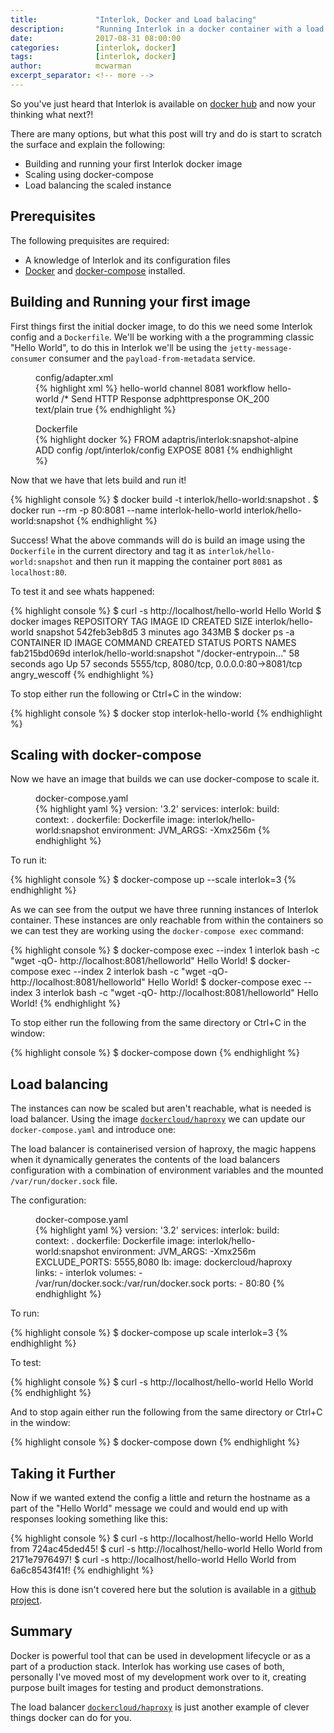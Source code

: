 ```yaml
---
title:             "Interlok, Docker and Load balacing"
description:       "Running Interlok in a docker container with a load balancer."
date:              2017-08-31 08:00:00
categories:        [interlok, docker]
tags:              [interlok, docker]
author:            mcwarman
excerpt_separator: <!-- more -->
---
```


So you've just heard that Interlok is available on [docker hub][interlok-docker-hub] and now your thinking what next?! 

<!-- more -->

There are many options, but what this post will try and do is start to scratch the surface and explain the following:

* Building and running your first Interlok docker image
* Scaling using docker-compose
* Load balancing the scaled instance

## Prerequisites

The following prequisites are required:

* A knowledge of Interlok and its configuration files
* [Docker][install-docker] and [docker-compose][install-docker-compose] installed.

## Building and Running your first image

First things first the initial docker image, to do this we need some Interlok config and a `Dockerfile`. We'll be working with a the programming classic "Hello World", to do this in Interlok we'll be using the `jetty-message-consumer` consumer and the `payload-from-metadata` service.

<figure class="highlight">
  <figcaption class="g code-caption">config/adapter.xml</figcaption>
{% highlight xml %}
<adapter>
  <unique-id>hello-world</unique-id>
  <channel-list>
    <channel>
      <unique-id>channel</unique-id>
      <consume-connection class="jetty-http-connection">
        <port>8081</port>
      </consume-connection>
      <produce-connection class="null-connection" />
      <workflow-list>
        <standard-workflow>
          <unique-id>workflow</unique-id>
          <consumer class="jetty-message-consumer">
            <destination class="configured-consume-destination">
              <configured-thread-name>hello-world</configured-thread-name>
              <destination>/*</destination>
            </destination>
            <parameter-handler class="jetty-http-ignore-parameters"/>
            <header-handler class="jetty-http-headers-as-metadata"/>
          </consumer>
          <service-collection class="service-list">
            <services>
              <payload-from-metadata-service>
                <template><![CDATA[Hello World!]]></template>
              </payload-from-metadata-service>
            </services>
          </service-collection>
          <producer class="jetty-standard-response-producer">
            <unique-id>Send HTTP Response</unique-id>
            <status-provider class="http-metadata-status">
              <code-key>adphttpresponse</code-key>
              <default-status>OK_200</default-status>
            </status-provider>
            <response-header-provider class="jetty-metadata-response-headers">
              <filter class="remove-all-metadata-filter"/>
            </response-header-provider>
            <content-type-provider class="http-raw-content-type-provider">
              <content-type>text/plain</content-type>
            </content-type-provider>
            <send-payload>true</send-payload>
          </producer>
        </standard-workflow>
      </workflow-list>
    </channel>
  </channel-list>
</adapter>  
{% endhighlight %}
</figure>

<figure class="highlight">
  <figcaption class="g code-caption">Dockerfile</figcaption>
{% highlight docker %}
FROM adaptris/interlok:snapshot-alpine
ADD config /opt/interlok/config
EXPOSE 8081
{% endhighlight %}
</figure>

Now that we have that lets build and run it!

{% highlight console %}
$ docker build -t interlok/hello-world:snapshot .
$ docker run --rm -p 80:8081 --name interlok-hello-world interlok/hello-world:snapshot
{% endhighlight %}

Success! What the above commands will do is build an image using the `Dockerfile` in the current directory and tag it as `interlok/hello-world:snapshot` and then run it mapping the container port `8081` as `localhost:80`.

To test it and see whats happened:

{% highlight console %}
$ curl -s http://localhost/hello-world
Hello World
$ docker images
REPOSITORY                             TAG                 IMAGE ID            CREATED             SIZE
interlok/hello-world                   snapshot            542feb3eb8d5        3 minutes ago       343MB
$ docker ps -a
CONTAINER ID        IMAGE                           COMMAND                  CREATED             STATUS                     PORTS                                      NAMES
fab215bd069d        interlok/hello-world:snapshot   "/docker-entrypoin..."   58 seconds ago      Up 57 seconds              5555/tcp, 8080/tcp, 0.0.0.0:80->8081/tcp   angry_wescoff
{% endhighlight %}

To stop either run the following or Ctrl+C in the window:

{% highlight console %}
$ docker stop interlok-hello-world
{% endhighlight %}

## Scaling with docker-compose

Now we have an image that builds we can use docker-compose to scale it. 

<figure class="highlight">
  <figcaption class="g code-caption">docker-compose.yaml</figcaption>
{% highlight yaml %}
version: '3.2'
services:
  interlok:
    build:
      context: .
      dockerfile: Dockerfile
    image: interlok/hello-world:snapshot
    environment:
      JVM_ARGS: -Xmx256m
{% endhighlight %}
</figure>

To run it:

{% highlight console %}
$ docker-compose up --scale interlok=3
{% endhighlight %}

As we can see from the output we have three running instances of Interlok container. These instances are only reachable from within the containers so we can test they are working using the `docker-compose exec` command:

{% highlight console %}
$ docker-compose exec --index 1 interlok bash  -c "wget -qO-  http://localhost:8081/helloworld"
Hello World!
$ docker-compose exec --index 2 interlok bash  -c "wget -qO-  http://localhost:8081/helloworld"
Hello World!
$ docker-compose exec --index 3 interlok bash  -c "wget -qO-  http://localhost:8081/helloworld"
Hello World!
{% endhighlight %}

To stop either run the following from the same directory or Ctrl+C in the window:

{% highlight console %}
$ docker-compose down
{% endhighlight %}

## Load balancing

The instances can now be scaled but aren't reachable, what is needed is load balancer. Using the image [`dockercloud/haproxy`][dockercloud-haproxy] we can update our `docker-compose.yaml` and introduce one:

The load balancer is containerised version of haproxy, the magic happens when it dynamically generates the contents of the load balancers configuration with a combination of environment variables and the mounted `/var/run/docker.sock` file.

The configuration:

<figure class="highlight">
  <figcaption class="g code-caption">docker-compose.yaml</figcaption>
{% highlight yaml %}
version: '3.2'
services:
  interlok:
    build:
      context: .
      dockerfile: Dockerfile
    image: interlok/hello-world:snapshot
    environment:
      JVM_ARGS: -Xmx256m
      EXCLUDE_PORTS: 5555,8080
  lb:
    image: dockercloud/haproxy
    links:
      - interlok
    volumes:
      - /var/run/docker.sock:/var/run/docker.sock
    ports:
      - 80:80
{% endhighlight %}
</figure>

To run:

{% highlight console %}
$ docker-compose up scale interlok=3
{% endhighlight %}

To test:

{% highlight console %}
$ curl -s http://localhost/hello-world
Hello World
{% endhighlight %}

And to stop again either run the following from the same directory or Ctrl+C in the window:

{% highlight console %}
$ docker-compose down
{% endhighlight %}


## Taking it Further

Now if we wanted extend the config a little and return the hostname as a part of the "Hello World" message we could and would end up with responses looking something like this:

{% highlight console %}
$ curl -s http://localhost/hello-world
Hello World from 724ac45ded45!
$ curl -s http://localhost/hello-world
Hello World from 2171e7976497!
$ curl -s http://localhost/hello-world
Hello World from 6a6c8543f41f!
{% endhighlight %}

How this is done isn't covered here but the solution is available in a [github project][demo].

## Summary

Docker is powerful tool that can be used in development lifecycle or as a part of a production stack. Interlok has working use cases of both, personally I've moved most of my development work over to it, creating purpose built images for testing and product demonstrations.

The load balancer [`dockercloud/haproxy`][dockercloud-haproxy] is just another example of clever things docker can do for you.

[install-docker]: https://docs.docker.com/engine/installation/
[install-docker-compose]: https://docs.docker.com/compose/install/
[interlok-docker-hub]: https://hub.docker.com/r/adaptris/interlok/
[dockercloud-haproxy]: https://github.com/docker/dockercloud-haproxy
[demo]: https://github.com/mcwarman/interlok-load-balanced